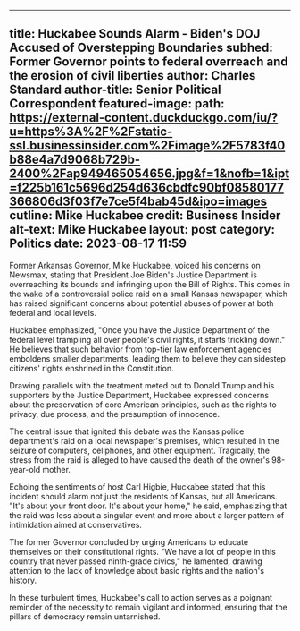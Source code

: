 
---
title: Huckabee Sounds Alarm - Biden's DOJ Accused of Overstepping Boundaries
subhed: Former Governor points to federal overreach and the erosion of civil liberties
author: Charles Standard
author-title: Senior Political Correspondent
featured-image: 
  path: https://external-content.duckduckgo.com/iu/?u=https%3A%2F%2Fstatic-ssl.businessinsider.com%2Fimage%2F5783f40b88e4a7d9068b729b-2400%2Fap949465054656.jpg&f=1&nofb=1&ipt=f225b161c5696d254d636cbdfc90bf08580177366806d3f03f7e7ce5f4bab45d&ipo=images
  cutline: Mike Huckabee
  credit: Business Insider
  alt-text: Mike Huckabee
layout: post
category: Politics
date: 2023-08-17 11:59
---

Former Arkansas Governor, Mike Huckabee, voiced his concerns on Newsmax, stating that President Joe Biden's Justice Department is overreaching its bounds and infringing upon the Bill of Rights. This comes in the wake of a controversial police raid on a small Kansas newspaper, which has raised significant concerns about potential abuses of power at both federal and local levels.

Huckabee emphasized, "Once you have the Justice Department of the federal level trampling all over people's civil rights, it starts trickling down." He believes that such behavior from top-tier law enforcement agencies emboldens smaller departments, leading them to believe they can sidestep citizens' rights enshrined in the Constitution.

Drawing parallels with the treatment meted out to Donald Trump and his supporters by the Justice Department, Huckabee expressed concerns about the preservation of core American principles, such as the rights to privacy, due process, and the presumption of innocence. 

The central issue that ignited this debate was the Kansas police department's raid on a local newspaper's premises, which resulted in the seizure of computers, cellphones, and other equipment. Tragically, the stress from the raid is alleged to have caused the death of the owner's 98-year-old mother.

Echoing the sentiments of host Carl Higbie, Huckabee stated that this incident should alarm not just the residents of Kansas, but all Americans. "It's about your front door. It's about your home," he said, emphasizing that the raid was less about a singular event and more about a larger pattern of intimidation aimed at conservatives.

The former Governor concluded by urging Americans to educate themselves on their constitutional rights. "We have a lot of people in this country that never passed ninth-grade civics," he lamented, drawing attention to the lack of knowledge about basic rights and the nation's history.

In these turbulent times, Huckabee's call to action serves as a poignant reminder of the necessity to remain vigilant and informed, ensuring that the pillars of democracy remain untarnished.
